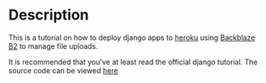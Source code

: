# Description

This is a tutorial on how to deploy django apps to [heroku](https://www.heroku.com/) using [Backblaze B2](https://www.backblaze.com/b2/cloud-storage.html) to manage file uploads.

It is recommended that you've at least read the official django tutorial.
The source code can be viewed [here](https://github.com/amlatyrngom/django-heroku-backblazeb2-tutorial-website)
